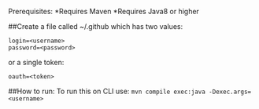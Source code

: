 
Prerequisites:
*Requires Maven
*Requires Java8 or higher

##Create a file called ~/.github which has two values:

```
login=<username>
password=<password>
```

or a single token:

`oauth=<token>`



##How to run:
To run this on CLI use:
    ```mvn compile exec:java -Dexec.args=<username>```
